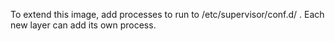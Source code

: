To extend this image, add processes to run to /etc/supervisor/conf.d/ . Each new layer can add its own process.


